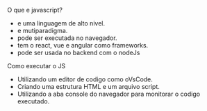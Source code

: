 O que e javascript?
- e uma linguagem de alto nivel.
- e mutiparadigma.
- pode ser executada no navegador.
- tem o react, vue e angular como frameworks.
- pode ser usada no backend com o nodeJs

Como executar o JS

- Utilizando um editor de codigo como oVsCode.
- Criando uma estrutura HTML e um arquivo script.
- Utilizando a aba console do navegador para monitorar o codigo executado.
